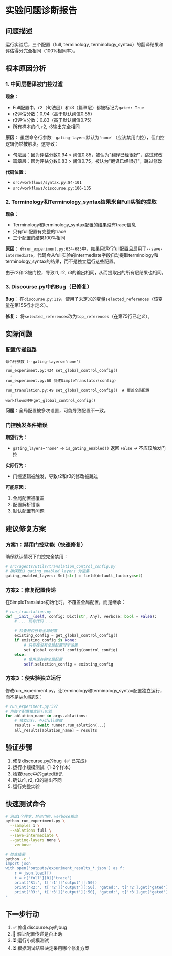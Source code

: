 # 实验问题诊断报告

## 问题描述
运行实验后，三个配置（full, terminology, terminology_syntax）的翻译结果和评估得分完全相同（100%相同率）。

## 根本原因分析

### 1. **中间层翻译被门控过滤**

**现象**：
- Full配置中，r2（句法层）和r3（篇章层）都被标记为`gated: True`
- r2评估分数：0.94（高于默认阈值0.85）
- r3评估分数：0.83（高于默认阈值0.75）
- 所有样本的r1, r2, r3输出完全相同

**原因**：
虽然命令行参数`--gating-layers`默认为`'none'`（应该禁用门控），但门控逻辑仍然被触发。这导致：
- 句法层：因为评估分数0.94 > 阈值0.85，被认为"翻译已经很好"，跳过修改
- 篇章层：因为评估分数0.83 > 阈值0.75，被认为"翻译已经很好"，跳过修改

**代码位置**：
- `src/workflows/syntax.py:84-101`
- `src/workflows/discourse.py:106-135`

### 2. **Terminology和Terminology_syntax结果来自Full实验的提取**

**现象**：
- Terminology和terminology_syntax配置的结果没有trace信息
- 只有full配置有完整的trace
- 三个配置的结果100%相同

**原因**：
在`run_experiment.py:634-685`中，如果只运行full配置且启用了`--save-intermediate`，代码会从full实验的intermediate字段自动提取terminology和terminology_syntax的结果，而不是独立运行这些配置。

由于r2和r3被门控，导致r1, r2, r3的输出相同，从而提取出的所有层结果也相同。

### 3. **Discourse.py中的Bug**（已修复）

**Bug**：
在`discourse.py:119`，使用了未定义的变量`selected_references`（该变量在第155行才定义）。

**修复**：
将`selected_references`改为`top_references`（在第75行已定义）。

## 实际问题

### 配置传递链路
```
命令行参数（--gating-layers='none'）
  ↓
run_experiment.py:434 set_global_control_config()
  ↓
run_experiment.py:60 创建SimpleTranslator(config)
  ↓
run_translation.py:49 set_global_control_config()  # 覆盖全局配置
  ↓
workflows使用get_global_control_config()
```

**问题**：全局配置被多次设置，可能导致配置不一致。

### 门控触发条件错误

**期望行为**：
- `gating_layers='none'` → `is_gating_enabled()` 返回 `False` → 不应该触发门控

**实际行为**：
- 门控逻辑被触发，导致r2和r3的修改被跳过

**可能原因**：
1. 全局配置被覆盖
2. 配置解析错误
3. 默认配置有问题

## 建议修复方案

### 方案1：禁用门控功能（快速修复）
确保默认情况下门控完全禁用：

```python
# src/agents/utils/translation_control_config.py
# 确保默认 gating_enabled_layers 为空集
gating_enabled_layers: Set[str] = field(default_factory=set)
```

### 方案2：修复配置传递
在SimpleTranslator初始化时，不覆盖全局配置，而是继承：

```python
# run_translation.py
def __init__(self, config: Dict[str, Any], verbose: bool = False):
    # ... 现有代码 ...
    
    # 检查是否已有全局配置
    existing_config = get_global_control_config()
    if existing_config is None:
        # 只有在没有全局配置时才设置
        set_global_control_config(control_config)
    else:
        # 使用现有的全局配置
        self.selection_config = existing_config
```

### 方案3：使实验独立运行
修改run_experiment.py，让terminology和terminology_syntax配置独立运行，而不是从full提取：

```python
# run_experiment.py:597
# 为每个配置独立运行实验
for ablation_name in args.ablations:
    # 独立运行，不从full提取
    results = await runner.run_ablation(...)
    all_results[ablation_name] = results
```

## 验证步骤

1. 修复discourse.py的bug（✅ 已完成）
2. 运行小规模测试（1-2个样本）
3. 检查trace中的gated标记
4. 确认r1, r2, r3的输出不同
5. 运行完整实验

## 快速测试命令

```bash
# 测试1个样本，禁用门控，verbose输出
python run_experiment.py \
  --samples 1 \
  --ablations full \
  --save-intermediate \
  --gating-layers none \
  --verbose

# 检查结果
python -c "
import json
with open('outputs/experiment_results_*.json') as f:
    r = json.load(f)
    t = r['full'][0]['trace']
    print('R1:', t['r1']['output'][:50])
    print('R2:', t['r2']['output'][:50], 'gated:', t['r2'].get('gated'))
    print('R3:', t['r3']['output'][:50], 'gated:', t['r3'].get('gated'))
"
```

## 下一步行动

1. ✅ 修复discourse.py的bug
2. 🔄 验证配置传递是否正确
3. ⏳ 运行小规模测试
4. ⏳ 根据测试结果决定采用哪个修复方案

